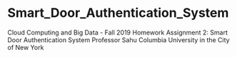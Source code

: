 # Smart_Door_Authentication_System
Cloud Computing and Big Data - Fall 2019 Homework Assignment 2: Smart Door Authentication System
Professor Sahu
Columbia University in the City of New York
